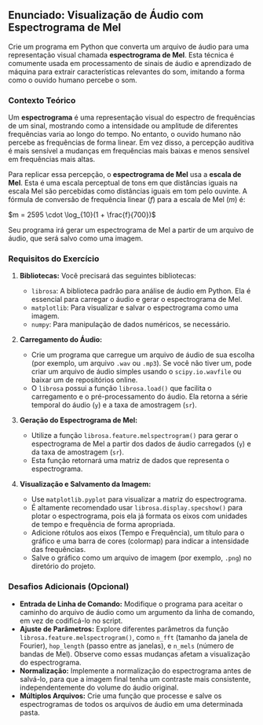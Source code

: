 ## Enunciado: Visualização de Áudio com Espectrograma de Mel

Crie um programa em Python que converta um arquivo de áudio para uma representação visual chamada **espectrograma de Mel**. Esta técnica é comumente usada em processamento de sinais de áudio e aprendizado de máquina para extrair características relevantes do som, imitando a forma como o ouvido humano percebe o som.

### Contexto Teórico

Um **espectrograma** é uma representação visual do espectro de frequências de um sinal, mostrando como a intensidade ou amplitude de diferentes frequências varia ao longo do tempo. No entanto, o ouvido humano não percebe as frequências de forma linear. Em vez disso, a percepção auditiva é mais sensível a mudanças em frequências mais baixas e menos sensível em frequências mais altas.

Para replicar essa percepção, o **espectrograma de Mel** usa a **escala de Mel**. Esta é uma escala perceptual de tons em que distâncias iguais na escala Mel são percebidas como distâncias iguais em tom pelo ouvinte. A fórmula de conversão de frequência linear ($f$) para a escala de Mel ($m$) é:

$m = 2595 \cdot \log_{10}(1 + \frac{f}{700})$

Seu programa irá gerar um espectrograma de Mel a partir de um arquivo de áudio, que será salvo como uma imagem.

### Requisitos do Exercício

1.  **Bibliotecas:** Você precisará das seguintes bibliotecas:
    * `librosa`: A biblioteca padrão para análise de áudio em Python. Ela é essencial para carregar o áudio e gerar o espectrograma de Mel.
    * `matplotlib`: Para visualizar e salvar o espectrograma como uma imagem.
    * `numpy`: Para manipulação de dados numéricos, se necessário.

2.  **Carregamento do Áudio:**
    * Crie um programa que carregue um arquivo de áudio de sua escolha (por exemplo, um arquivo `.wav` ou `.mp3`). Se você não tiver um, pode criar um arquivo de áudio simples usando o `scipy.io.wavfile` ou baixar um de repositórios online.
    * O `librosa` possui a função `librosa.load()` que facilita o carregamento e o pré-processamento do áudio. Ela retorna a série temporal do áudio (`y`) e a taxa de amostragem (`sr`).

3.  **Geração do Espectrograma de Mel:**
    * Utilize a função `librosa.feature.melspectrogram()` para gerar o espectrograma de Mel a partir dos dados de áudio carregados (`y`) e da taxa de amostragem (`sr`).
    * Esta função retornará uma matriz de dados que representa o espectrograma.

4.  **Visualização e Salvamento da Imagem:**
    * Use `matplotlib.pyplot` para visualizar a matriz do espectrograma.
    * É altamente recomendado usar `librosa.display.specshow()` para plotar o espectrograma, pois ela já formata os eixos com unidades de tempo e frequência de forma apropriada.
    * Adicione rótulos aos eixos (Tempo e Frequência), um título para o gráfico e uma barra de cores (colormap) para indicar a intensidade das frequências.
    * Salve o gráfico como um arquivo de imagem (por exemplo, `.png`) no diretório do projeto.

### Desafios Adicionais (Opcional)

* **Entrada de Linha de Comando:** Modifique o programa para aceitar o caminho do arquivo de áudio como um argumento da linha de comando, em vez de codificá-lo no script.
* **Ajuste de Parâmetros:** Explore diferentes parâmetros da função `librosa.feature.melspectrogram()`, como `n_fft` (tamanho da janela de Fourier), `hop_length` (passo entre as janelas), e `n_mels` (número de bandas de Mel). Observe como essas mudanças afetam a visualização do espectrograma.
* **Normalização:** Implemente a normalização do espectrograma antes de salvá-lo, para que a imagem final tenha um contraste mais consistente, independentemente do volume do áudio original.
* **Múltiplos Arquivos:** Crie uma função que processe e salve os espectrogramas de todos os arquivos de áudio em uma determinada pasta.